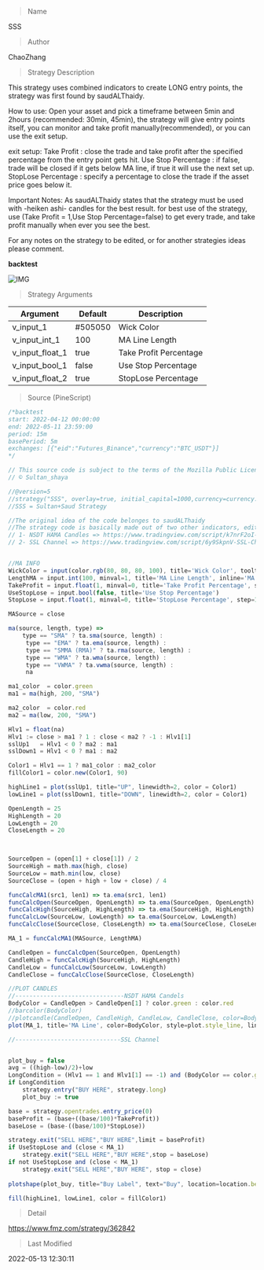 
> Name

SSS

> Author

ChaoZhang

> Strategy Description

This strategy uses combined indicators to create LONG entry points, the strategy was first found by saudALThaidy.

How to use: Open your asset and pick a timeframe between 5min and 2hours (recommended: 30min, 45min), the strategy will give entry points itself, you can monitor and take profit manually(recommended), or you can use the exit setup.


exit setup:
Take Profit : close the trade and take profit after the specified percentage from the entry point gets hit.
Use Stop Percentage : if false, trade will be closed if it gets below MA line, if true it will use the next set up.
StopLose Percentage : specify a percentage to close the trade if the asset price goes below it.

Important Notes:
As saudALThaidy states that the strategy must be used with -heiken ashi- candles for the best result.
for best use of the strategy, use (Take Profit = 1,Use Stop Percentage=false) to get every trade, and take profit manually when ever you see the best.

For any notes on the strategy to be edited, or for another strategies ideas please comment.

**backtest**

 ![IMG](https://www.fmz.com/upload/asset/f14d7393482822707c.png) 

> Strategy Arguments



|Argument|Default|Description|
|----|----|----|
|v_input_1|#505050|Wick Color|
|v_input_int_1|100|MA Line Length|
|v_input_float_1|true|Take Profit Percentage|
|v_input_bool_1|false|Use Stop Percentage|
|v_input_float_2|true|StopLose Percentage|


> Source (PineScript)

``` javascript
/*backtest
start: 2022-04-12 00:00:00
end: 2022-05-11 23:59:00
period: 15m
basePeriod: 5m
exchanges: [{"eid":"Futures_Binance","currency":"BTC_USDT"}]
*/

// This source code is subject to the terms of the Mozilla Public License 2.0 at https://mozilla.org/MPL/2.0/
// © Sultan_shaya

//@version=5
//strategy("SSS", overlay=true, initial_capital=1000,currency=currency.USD,default_qty_type=strategy.percent_of_equity,default_qty_value=100,pyramiding=0)
//SSS = Sultan+Saud Strategy

//The original idea of the code belonges to saudALThaidy
//The strategy code is basically made out of two other indicators, edited and combined by me.
// 1- NSDT HAMA Candles => https://www.tradingview.com/script/k7nrF2oI-NSDT-HAMA-Candles/
// 2- SSL Channel => https://www.tradingview.com/script/6y9SkpnV-SSL-Channel/


//MA INFO
WickColor = input(color.rgb(80, 80, 80, 100), title='Wick Color', tooltip='Suggest Full Transparency.')
LengthMA = input.int(100, minval=1, title='MA Line Length', inline='MA Info')
TakeProfit = input.float(1, minval=0, title='Take Profit Percentage', step=1)
UseStopLose = input.bool(false, title='Use Stop Percentage')
StopLose = input.float(1, minval=0, title='StopLose Percentage', step=1)

MASource = close

ma(source, length, type) =>
    type == "SMA" ? ta.sma(source, length) :
     type == "EMA" ? ta.ema(source, length) :
     type == "SMMA (RMA)" ? ta.rma(source, length) :
     type == "WMA" ? ta.wma(source, length) :
     type == "VWMA" ? ta.vwma(source, length) :
     na

ma1_color  = color.green
ma1 = ma(high, 200, "SMA")

ma2_color  = color.red
ma2 = ma(low, 200, "SMA")

Hlv1 = float(na)
Hlv1 := close > ma1 ? 1 : close < ma2 ? -1 : Hlv1[1]
sslUp1   = Hlv1 < 0 ? ma2 : ma1
sslDown1 = Hlv1 < 0 ? ma1 : ma2

Color1 = Hlv1 == 1 ? ma1_color : ma2_color
fillColor1 = color.new(Color1, 90)

highLine1 = plot(sslUp1, title="UP", linewidth=2, color = Color1)
lowLine1 = plot(sslDown1, title="DOWN", linewidth=2, color = Color1)

OpenLength = 25
HighLength = 20
LowLength = 20
CloseLength = 20


     
SourceOpen = (open[1] + close[1]) / 2
SourceHigh = math.max(high, close)
SourceLow = math.min(low, close)
SourceClose = (open + high + low + close) / 4

funcCalcMA1(src1, len1) => ta.ema(src1, len1)
funcCalcOpen(SourceOpen, OpenLength) => ta.ema(SourceOpen, OpenLength)
funcCalcHigh(SourceHigh, HighLength) => ta.ema(SourceHigh, HighLength)
funcCalcLow(SourceLow, LowLength) => ta.ema(SourceLow, LowLength)
funcCalcClose(SourceClose, CloseLength) => ta.ema(SourceClose, CloseLength)

MA_1 = funcCalcMA1(MASource, LengthMA)

CandleOpen = funcCalcOpen(SourceOpen, OpenLength)
CandleHigh = funcCalcHigh(SourceHigh, HighLength)
CandleLow = funcCalcLow(SourceLow, LowLength)
CandleClose = funcCalcClose(SourceClose, CloseLength)

//PLOT CANDLES
//-------------------------------NSDT HAMA Candels
BodyColor = CandleOpen > CandleOpen[1] ? color.green : color.red
//barcolor(BodyColor)
//plotcandle(CandleOpen, CandleHigh, CandleLow, CandleClose, color=BodyColor, title='HAMA Candles', wickcolor=WickColor, bordercolor=na)
plot(MA_1, title='MA Line', color=BodyColor, style=plot.style_line, linewidth=2)

//------------------------------SSL Channel


plot_buy = false
avg = ((high-low)/2)+low
LongCondition = (Hlv1 == 1 and Hlv1[1] == -1) and (BodyColor == color.green) and (MA_1 < avg) and (CandleHigh < avg) and (strategy.opentrades == 0)
if LongCondition
    strategy.entry("BUY HERE", strategy.long)
    plot_buy := true

base = strategy.opentrades.entry_price(0)
baseProfit = (base+((base/100)*TakeProfit))
baseLose = (base-((base/100)*StopLose))

strategy.exit("SELL HERE","BUY HERE",limit = baseProfit)
if UseStopLose and (close < MA_1)
    strategy.exit("SELL HERE","BUY HERE",stop = baseLose)
if not UseStopLose and (close < MA_1)
    strategy.exit("SELL HERE","BUY HERE", stop = close)
    
plotshape(plot_buy, title="Buy Label", text="Buy", location=location.belowbar, style=shape.labelup, size=size.tiny, color=Color1, textcolor=color.white)

fill(highLine1, lowLine1, color = fillColor1)

```

> Detail

https://www.fmz.com/strategy/362842

> Last Modified

2022-05-13 12:30:11

